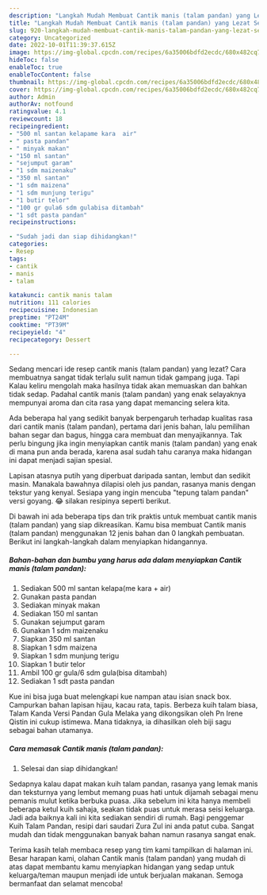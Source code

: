 ```yaml
---
description: "Langkah Mudah Membuat Cantik manis (talam pandan) yang Lezat Sekali}"
title: "Langkah Mudah Membuat Cantik manis (talam pandan) yang Lezat Sekali}"
slug: 920-langkah-mudah-membuat-cantik-manis-talam-pandan-yang-lezat-sekali
category: Uncategorized
date: 2022-10-01T11:39:37.615Z
image: https://img-global.cpcdn.com/recipes/6a35006bdfd2ecdc/680x482cq70/cantik-manis-talam-pandan-foto-resep-utama.jpg
hideToc: false
enableToc: true
enableTocContent: false
thumbnail: https://img-global.cpcdn.com/recipes/6a35006bdfd2ecdc/680x482cq70/cantik-manis-talam-pandan-foto-resep-utama.jpg
cover: https://img-global.cpcdn.com/recipes/6a35006bdfd2ecdc/680x482cq70/cantik-manis-talam-pandan-foto-resep-utama.jpg
author: Admin
authorAv: notfound
ratingvalue: 4.1
reviewcount: 18
recipeingredient:
- "500 ml santan kelapame kara  air"
- " pasta pandan"
- " minyak makan"
- "150 ml santan"
- "sejumput garam"
- "1 sdm maizenaku"
- "350 ml santan"
- "1 sdm maizena"
- "1 sdm munjung terigu"
- "1 butir telor"
- "100 gr gula6 sdm gulabisa ditambah"
- "1 sdt pasta pandan"
recipeinstructions:

- "Sudah jadi dan siap dihidangkan!"
categories:
- Resep
tags:
- cantik
- manis
- talam

katakunci: cantik manis talam 
nutrition: 111 calories
recipecuisine: Indonesian
preptime: "PT24M"
cooktime: "PT39M"
recipeyield: "4"
recipecategory: Dessert

---
```



Sedang mencari ide resep cantik manis (talam pandan) yang lezat? Cara membuatnya sangat tidak terlalu sulit namun tidak gampang juga. Tapi Kalau keliru mengolah maka hasilnya tidak akan memuaskan dan bahkan tidak sedap. Padahal cantik manis (talam pandan) yang enak selayaknya mempunyai aroma dan cita rasa yang dapat memancing selera kita.


Ada beberapa hal yang sedikit banyak berpengaruh terhadap kualitas rasa dari cantik manis (talam pandan), pertama dari jenis bahan, lalu pemilihan bahan segar dan bagus, hingga cara membuat dan menyajikannya. Tak perlu bingung jika ingin menyiapkan cantik manis (talam pandan) yang enak di mana pun anda berada, karena asal sudah tahu caranya maka hidangan ini dapat menjadi sajian spesial.

Lapisan atasnya putih yang diperbuat daripada santan, lembut dan sedikit masin. Manakala bawahnya dilapisi oleh jus pandan, rasanya manis dengan tekstur yang kenyal. Sesiapa yang ingin mencuba &#34;tepung talam pandan&#34; versi goyang. 😂 silakan resipinya seperti berikut.


Di bawah ini ada beberapa tips dan trik praktis untuk membuat cantik manis (talam pandan) yang siap dikreasikan. Kamu bisa membuat Cantik manis (talam pandan) menggunakan 12 jenis bahan dan 0 langkah pembuatan. Berikut ini langkah-langkah dalam menyiapkan hidangannya.

<!--inarticleads1-->

##### Bahan-bahan dan bumbu yang harus ada dalam menyiapkan Cantik manis (talam pandan):

1. Sediakan 500 ml santan kelapa(me kara + air)
1. Gunakan  pasta pandan
1. Sediakan  minyak makan
1. Sediakan 150 ml santan
1. Gunakan sejumput garam
1. Gunakan 1 sdm maizenaku
1. Siapkan 350 ml santan
1. Siapkan 1 sdm maizena
1. Siapkan 1 sdm munjung terigu
1. Siapkan 1 butir telor
1. Ambil 100 gr gula/6 sdm gula(bisa ditambah)
1. Sediakan 1 sdt pasta pandan


Kue ini bisa juga buat melengkapi kue nampan atau isian snack box. Campurkan bahan lapisan hijau, kacau rata, tapis. Berbeza kuih talam biasa, Talam Kanda Versi Pandan Gula Melaka yang dikongsikan oleh Pn Irene Qistin ini cukup istimewa. Mana tidaknya, ia dihasilkan oleh biji sagu sebagai bahan utamanya. 

<!--inarticleads2-->

##### Cara memasak Cantik manis (talam pandan):


1. Selesai dan siap dihidangkan!

Sedapnya kalau dapat makan kuih talam pandan, rasanya yang lemak manis dan teksturnya yang lembut memang puas hati untuk dijamah sebagai menu pemanis mulut ketika berbuka puasa. Jika sebelum ini kita hanya membeli beberapa ketul kuih sahaja, seakan tidak puas untuk merasa seisi keluarga. Jadi ada baiknya kali ini kita sediakan sendiri di rumah. Bagi penggemar Kuih Talam Pandan, resipi dari saudari Zura Zul ini anda patut cuba. Sangat mudah dan tidak menggunakan banyak bahan namun rasanya sangat enak. 

Terima kasih telah membaca resep yang tim kami tampilkan di halaman ini. Besar harapan kami, olahan Cantik manis (talam pandan) yang mudah di atas dapat membantu kamu menyiapkan hidangan yang sedap untuk keluarga/teman maupun menjadi ide untuk berjualan makanan. Semoga bermanfaat dan selamat mencoba!

